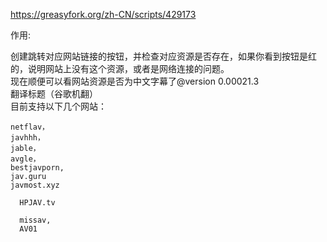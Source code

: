 https://greasyfork.org/zh-CN/scripts/429173


作用:

创建跳转对应网站链接的按钮，并检查对应资源是否存在，如果你看到按钮是红的，说明网站上没有这个资源，或者是网络连接的问题。<br>
现在顺便可以看网站资源是否为中文字幕了@version 0.00021.3<br>
翻译标题（谷歌机翻）<br>
目前支持以下几个网站：

```
netflav，
javhhh，
jable，
avgle，
bestjavporn, 
jav.guru
javmost.xyz

  HPJAV.tv

  missav,
  AV01
  ```



